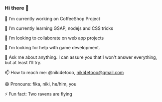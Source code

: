 ### Hi there 👋

🔭 I’m currently working on CoffeeShop Project

🌱 I’m currently learning GSAP, nodejs and CSS tricks

👯 I’m looking to collaborate on web app projects

🤔 I’m looking for help with game development.

💬 Ask me about anything. I can assure you that I won't answer everything, but at least I'll try.

📫 How to reach me: @niki4etooo, niki4etooo@gmail.com

😄 Pronouns: fika, niki, he/him, you

⚡ Fun fact: Two ravens are flying
